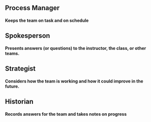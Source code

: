 ## Process Manager
#### Keeps the team on task and on schedule


## Spokesperson
#### Presents answers (or questions) to the instructor, the class, or other teams.


## Strategist
#### Considers how the team is working and how it could improve in the future.

## Historian
#### Records answers for the team and takes notes on progress